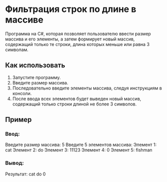 # Фильтрация строк по длине в массиве

Программа на C#, которая позволяет пользователю ввести размер массива и его элементы, а затем формирует новый массив, содержащий только те строки, длина которых меньше или равна 3 символам.

## Как использовать

1. Запустите программу.
2. Введите размер массива.
3. Последовательно введите элементы массива, следуя инструкциям в консоли.
4. После ввода всех элементов будет выведен новый массив, содержащий только строки длиной не более 3 символов.

## Пример

### Ввод:

Введите размер массива:
5
Введите 5 элементов массива:
Элемент 1: cat
Элемент 2: do
Элемент 3: 11123
Элемент 4: 0
Элемент 5: fishman

### Вывод:

Результат:
cat
do
0
